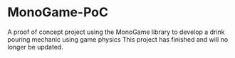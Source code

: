 # MonoGame-PoC
A proof of concept project using the MonoGame library to develop a drink pouring mechanic using game physics
This project has finished and will no longer be updated.
